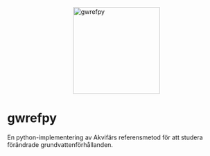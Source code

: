 <img width="200" height="200" alt="gwrefpy" src="https://github.com/user-attachments/assets/4763ec7a-c703-414f-ba81-1520793f5f8d" style="display: block; margin: 0 auto" />


# gwrefpy
En python-implementering av Akvifärs referensmetod för att studera förändrade grundvattenförhållanden.
